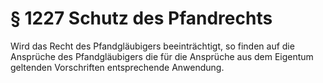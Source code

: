 # § 1227 Schutz des Pfandrechts
Wird das Recht des Pfandgläubigers beeinträchtigt, so finden auf die Ansprüche des Pfandgläubigers die für die Ansprüche aus dem Eigentum geltenden Vorschriften entsprechende Anwendung.